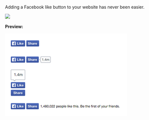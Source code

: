 Adding a Facebook like button to your website has never been easier.

<a href="https://eager.io/app/BurROp-cWQ3Y/install?source=button">
  <img src="https://install.eager.io/install-button.png" border="0" width="126">
</a>

__Preview:__

[![Add a Facebook Like button to your website](examples.png)](https://eager.io/app/BurROp-cWQ3Y/install)
